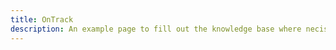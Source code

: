 ```yaml
---
title: OnTrack
description: An example page to fill out the knowledge base where necissary.
---
```

